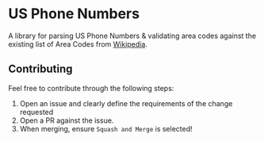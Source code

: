 # US Phone Numbers

A library for parsing US Phone Numbers & validating area codes against the existing list of Area Codes from [Wikipedia](https://en.wikipedia.org/wiki/List_of_North_American_Numbering_Plan_area_codes#Assignment_actions_by_year).

## Contributing

Feel free to contribute through the following steps:
1. Open an issue and clearly define the requirements of the change requested
2. Open a PR against the issue.
3. When merging, ensure `Squash and Merge` is selected!
